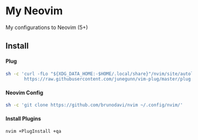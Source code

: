 # My Neovim

My configurations to Neovim (5+)

## Install

#### Plug

```bash
sh -c 'curl -fLo "${XDG_DATA_HOME:-$HOME/.local/share}"/nvim/site/autoload/plug.vim --create-dirs \
       https://raw.githubusercontent.com/junegunn/vim-plug/master/plug.vim'
```

#### Neovim Config

```bash
sh -c 'git clone https://github.com/brunodavi/nvim ~/.config/nvim/'
```

#### Install Plugins

```bash
nvim +PlugInstall +qa
```

